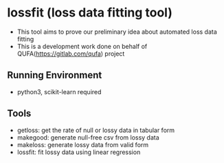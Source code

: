 # lossfit (loss data fitting tool)

- This tool aims to prove our preliminary idea about automated loss data fitting
- This is a development work done on behalf of QUFA(https://gitlab.com/qufa) project 

## Running Environment

- python3, scikit-learn required

## Tools

- getloss: get the rate of null or lossy data in tabular form
- makegood: generate null-free csv from lossy data
- makeloss: generate lossy data from valid form
- lossfit: fit lossy data using linear regression
